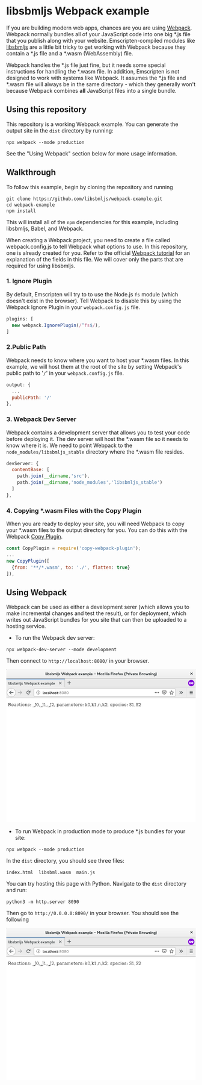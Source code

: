 # libsbmljs Webpack example

If you are building modern web apps, chances are you are using [Webpack](https://webpack.js.org/). Webpack normally bundles all of your JavaScript code into one big *.js file that you publish along with your website.
Emscripten-compiled modules like [libsbmljs](https://libsbmljs.github.io/) are a little bit tricky to get working with Webpack because they contain a *.js file and a *.wasm (WebAssembly) file.

Webpack handles the *.js file just fine, but it needs some special instructions for handling the *.wasm file.
In addition, Emscripten is not designed to work with systems like Webpack. It assumes the *.js file and *.wasm file will always be in the same directory - which they generally won't because Webpack combines **all** JavaScript files into a single bundle.

## Using this repository

This repository is a working Webpack example. You can generate the output site in the `dist` directory by running:

```
npx webpack --mode production
```

See the "Using Webpack" section below for more usage information.

## Walkthrough

To follow this example, begin by cloning the repository and running

```
git clone https://github.com/libsbmljs/webpack-example.git
cd webpack-example
npm install
```

This will install all of the `npm` dependencies for this example, including libsbmljs, Babel, and Webpack.

When creating a Webpack project, you need to create a file called webpack.config.js to tell Webpack what options to use. In this repository, one is already created for you. Refer to the official [Webpack tutorial](https://webpack.js.org/guides/getting-started/) for an explanation of the fields in this file. We will cover only the parts that are required for using libsbmljs.

### 1. Ignore Plugin

By default, Emscripten will try to to use the Node.js `fs` module (which doesn't exist in the browser). Tell Webpack to disable this by using the Webpack Ignore Plugin in your `webpack.config.js` file.

```javascript
plugins: [
  new webpack.IgnorePlugin(/^fs$/),
]
```

### 2.Public Path

Webpack needs to know where you want to host your *.wasm files. In this example, we will host them at the root of the site by setting Webpack's public path to '`/`' in your `webpack.config.js` file.

```javascript
output: {
  ...
  publicPath: '/'
},
```

### 3. Webpack Dev Server

Webpack contains a development server that allows you to test your code before deploying it. The dev server will host the *.wasm file so it needs to know where it is. We need to point Webpack to the `node_modules/libsbmljs_stable` directory where the *.wasm file resides.

```javascript
devServer: {
  contentBase: [
    path.join(__dirname,'src'),
    path.join(__dirname,'node_modules','libsbmljs_stable')
  ]
},
```

### 4. Copying *.wasm Files with the Copy Plugin

When you are ready to deploy your site, you will need Webpack to copy your *.wasm files to the output directory for you. You can do this with the Webpack [Copy Plugin](https://github.com/webpack-contrib/copy-webpack-plugin).

```javascript
const CopyPlugin = require('copy-webpack-plugin');
...
new CopyPlugin([
  {from: '**/*.wasm', to: './', flatten: true}
]),
```

## Using Webpack

Webpack can be used as either a development serer (which allows you to make incremental changes and test the result), or for deployment, which writes out JavaScript bundles for you site that can then be uploaded to a hosting service.

* To run the Webpack dev server:

```
npx webpack-dev-server --mode development
```

Then connect to `http://localhost:8080/` in your browser.

![Screenshot](/img/screenshot.png?raw=true "Screenshot")

* To run Webpack in production mode to produce *.js bundles for your site:

```
npx webpack --mode production
```

In the `dist` directory, you should see three files:

```
index.html  libsbml.wasm  main.js
```

You can try hosting this page with Python. Navigate to the `dist` directory and run:

```
python3 -m http.server 8090
```

Then go to `http://0.0.0.0:8090/` in your browser. You should see the following

![Screenshot](/img/screenshot.png?raw=true "Screenshot")
